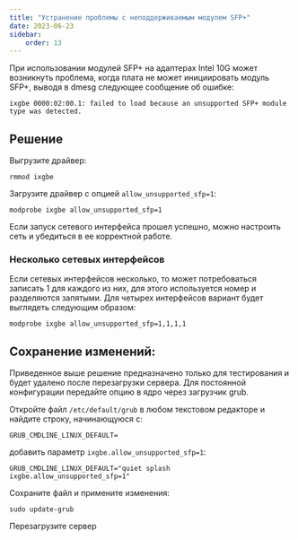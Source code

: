 ```yaml
---
title: "Устранение проблемы с неподдерживаемым модулем SFP+"
date: 2023-06-23
sidebar:
    order: 13
---
```


При использовании модулей SFP+ на адаптерах Intel 10G может возникнуть проблема, когда плата не может инициировать модуль SFP+, выводя в dmesg следующее сообщение об ошибке:

```
ixgbe 0000:02:00.1: failed to load because an unsupported SFP+ module type was detected.
```

## Решение[](/ru/misc/articles/hardware/unsupported-sfp-module#solution)

Выгрузите драйвер:

```
rmmod ixgbe
```

Загрузите драйвер с опцией `allow_unsupported_sfp=1`:

```
modprobe ixgbe allow_unsupported_sfp=1
```

Если запуск сетевого интерфейса прошел успешно, можно настроить сеть и убедиться в ее корректной работе.

### Несколько сетевых интерфейсов

Если сетевых интерфейсов несколько, то может потребоваться записать 1 для каждого из них, для этого используется номер и разделяются запятыми. Для четырех интерфейсов вариант будет выглядеть следующим образом:

```
modprobe ixgbe allow_unsupported_sfp=1,1,1,1
```

## Сохранение изменений:[](/ru/misc/articles/hardware/unsupported-sfp-module#save-option)

Приведенное выше решение предназначено только для тестирования и будет удалено после перезагрузки сервера. Для постоянной конфигурации передайте опцию в ядро через загрузчик grub.

Откройте файл `/etc/default/grub` в любом текстовом редакторе и найдите строку, начинающуюся с:

```
GRUB_CMDLINE_LINUX_DEFAULT=
```

добавить параметр `ixgbe.allow_unsupported_sfp=1`:

```
GRUB_CMDLINE_LINUX_DEFAULT="quiet splash ixgbe.allow_unsupported_sfp=1"
```

Сохраните файл и примените изменения:

```
sudo update-grub
```

Перезагрузите сервер

